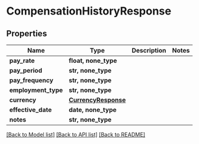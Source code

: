 # CompensationHistoryResponse


## Properties
Name | Type | Description | Notes
------------ | ------------- | ------------- | -------------
**pay_rate** | **float, none_type** |  | 
**pay_period** | **str, none_type** |  | 
**pay_frequency** | **str, none_type** |  | 
**employment_type** | **str, none_type** |  | 
**currency** | [**CurrencyResponse**](CurrencyResponse.md) |  | 
**effective_date** | **date, none_type** |  | 
**notes** | **str, none_type** |  | 

[[Back to Model list]](../README.md#documentation-for-models) [[Back to API list]](../README.md#documentation-for-api-endpoints) [[Back to README]](../README.md)


